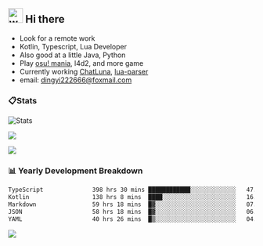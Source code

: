 ## <img alt="wave" src="https://raw.githubusercontent.com/MartinHeinz/MartinHeinz/master/wave.gif" width="30px"> Hi there

- Look for a remote work
- Kotlin, Typescript, Lua Developer
- Also good at a little Java, Python
- Play [osu! mania](https://osu.ppy.sh/users/29808669), l4d2, and more game
- Currently working [ChatLuna](https://github.com/ChatLunaLab), [lua-parser](https://github.com/dingyi222666/lua-parser)
- email: [dingyi222666@foxmail.com](mailto:dingyi222666@foxmail.com)

### 📋Stats

![Stats](https://github-readme-stats.vercel.app/api?username=dingyi222666&show_icons=true&icon_color=47A69E&title_color=47A69E&count_private=true)    

![](https://api.githubtrends.io/user/svg/dingyi222666/langs?time_range=one_year&include_private=True&loc_metric=changed&theme=classic)

![](http://github-profile-summary-cards.vercel.app/api/cards/productive-time?username=dingyi222666&theme=nord_dark&utcOffset=8)

### 📊 Yearly Development Breakdown

<!--START_SECTION:waka-->

```txt
TypeScript              398 hrs 30 mins ████████████░░░░░░░░░░░░░   47.43 %
Kotlin                  138 hrs 8 mins  ████░░░░░░░░░░░░░░░░░░░░░   16.44 %
Markdown                59 hrs 18 mins  █▓░░░░░░░░░░░░░░░░░░░░░░░   07.06 %
JSON                    58 hrs 18 mins  █▓░░░░░░░░░░░░░░░░░░░░░░░   06.94 %
YAML                    40 hrs 26 mins  █▒░░░░░░░░░░░░░░░░░░░░░░░   04.81 %
```

<!--END_SECTION:waka-->

![](https://komarev.com/ghpvc/?username=dingyi222666)

